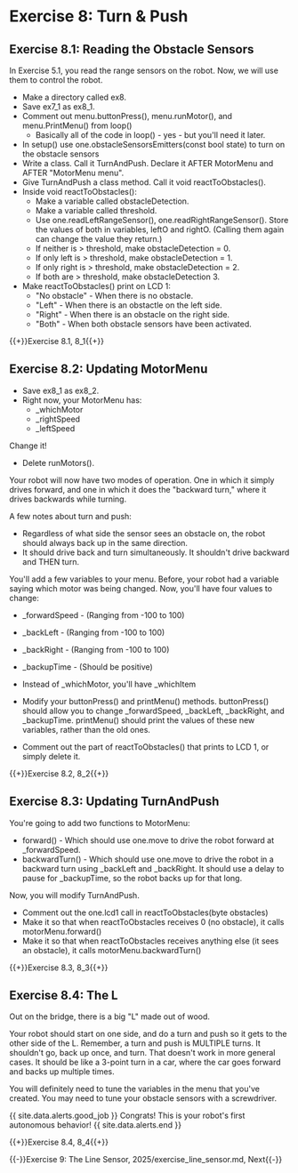 # Exercise 8: Turn & Push

## Exercise 8.1: Reading the Obstacle Sensors
In Exercise 5.1, you read the range sensors on the robot. Now, we will use them to control the robot.

- Make a directory called ex8.
- Save ex7_1 as ex8_1.
- Comment out menu.buttonPress(), menu.runMotor(), and menu.PrintMenu() from loop()
  - Basically all of the code in loop() - yes - but you'll need it later.
- In setup() use one.obstacleSensorsEmitters(const bool state) to turn on the obstacle sensors
- Write a class. Call it TurnAndPush. Declare it AFTER MotorMenu and AFTER "MotorMenu menu".
- Give TurnAndPush a class method. Call it void reactToObstacles().
- Inside void reactToObstacles():
  - Make a variable called obstacleDetection.
  - Make a variable called threshold.
  - Use one.readLeftRangeSensor(), one.readRightRangeSensor(). Store the values of both in variables, leftO and rightO. (Calling them again can change the value they return.)
  - If neither is > threshold, make obstacleDetection = 0.
  - If only left is > threshold, make obstacleDetection = 1.
  - If only right is > threshold, make obstacleDetection = 2.
  - If both are > threshold, make obstacleDetection 3.
- Make reactToObstacles() print on LCD 1:
  - "No obstacle" - When there is no obstacle.
  - "Left" - When there is an obstactle on the left side.
  - "Right" - When there is an obstacle on the right side.
  - "Both" - When both obstacle sensors have been activated.

{{+}}Exercise 8.1, 8_1{{+}}
  
## Exercise 8.2: Updating MotorMenu

- Save ex8_1 as ex8_2.
- Right now, your MotorMenu has:
  - _whichMotor
  - _rightSpeed
  - _leftSpeed

Change it!

- Delete runMotors().

Your robot will now have two modes of operation. One in which it simply drives forward, and one in which it does the "backward turn," where it drives backwards while turning. 

A few notes about turn and push:
- Regardless of what side the sensor sees an obstacle on, the robot should always back up in the same direction.
- It should drive back and turn simultaneously. It shouldn't drive backward and THEN turn.

You'll add a few variables to your menu. Before, your robot had a variable saying which motor was being changed. Now, you'll have four values to change:
- _forwardSpeed - (Ranging from -100 to 100)
- _backLeft - (Ranging from -100 to 100)
- _backRight - (Ranging from -100 to 100)
- _backupTime  - (Should be positive)
- Instead of _whichMotor, you'll have _whichItem

- Modify your buttonPress() and printMenu() methods. buttonPress() should allow you to change _forwardSpeed, _backLeft, _backRight, and _backupTime. printMenu() should print the values of these new variables, rather than the old ones.

- Comment out the part of reactToObstacles() that prints to LCD 1, or simply delete it.

{{+}}Exercise 8.2, 8_2{{+}}

## Exercise 8.3: Updating TurnAndPush

You're going to add two functions to MotorMenu:
- forward() - Which should use one.move to drive the robot forward at _forwardSpeed.
- backwardTurn() - Which should use one.move to drive the robot in a backward turn using _backLeft and _backRight. It should use a delay to pause for _backupTime, so the robot backs up for that long.

Now, you will modify TurnAndPush.
- Comment out the one.lcd1 call in reactToObstacles(byte obstacles)
- Make it so that when reactToObstacles receives 0 (no obstacle), it calls motorMenu.forward()
- Make it so that when reactToObstacles receives anything else (it sees an obstacle), it calls motorMenu.backwardTurn()

{{+}}Exercise 8.3, 8_3{{+}}

## Exercise 8.4: The L

Out on the bridge, there is a big "L" made out of wood.

Your robot should start on one side, and do a turn and push so it gets to the other side of the L. Remember, a turn and push is MULTIPLE turns. It shouldn't go, back up once, and turn. That doesn't work in more general cases. It should be like a 3-point turn in a car, where the car goes forward and backs up multiple times.

You will definitely need to tune the variables in the menu that you've created. You may need to tune your obstacle sensors with a screwdriver.


{{ site.data.alerts.good_job }}
Congrats! This is your robot's first autonomous behavior!
{{ site.data.alerts.end }}

{{+}}Exercise 8.4, 8_4{{+}}

{{-}}Exercise 9: The Line Sensor, 2025/exercise_line_sensor.md, Next{{-}}